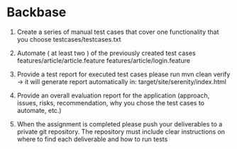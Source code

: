 # Backbase
1. Create a series of manual test cases that cover one functionality that you choose
testcases/testcases.txt
2. Automate ( at least two ) of the previously created test cases
features/article/article.feature
features/article/login.feature
3. Provide a test report for executed test cases
please run mvn clean verify -> it will generate report automatically in: target/site/serenity/index.html

4. Provide an overall evaluation report for the application (approach, issues, risks, recommendation, why you chose the test cases to automate, etc.)
5. When the assignment is completed please push your deliverables to a private git repository. The repository must include clear instructions on where to find each deliverable and how to run tests
